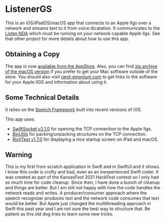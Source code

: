 #  ListenerGS

This is an iOS/iPadOS/macOS app that connects to an Apple IIgs over a network and streams text to it from voice dicatation.  It communicates to the [Listen NDA](https://github.com/jeremysrand/Listener) which must be running on your network capable Apple IIgs.  See that other project for more details about how to use this app.

## Obtaining a Copy

The app is now [available from the AppStore](https://apps.apple.com/us/app/listenergs/id1613273510?itsct=apps_box_badge&itscg=30200).  Also, you can find [zip archive of the macOS version](https://github.com/jeremysrand/ListenerApp/releases/download/v1.0/ListenerGS.zip) if you prefer to get your Mac software outside of the store.  You should also visit [rand-emonium.com](https://www.rand-emonium.com/listenergs/) to get links to the software for your Apple IIGS and information about using it.

## Some Technical Details

It relies on the [Speech Framework](https://developer.apple.com/documentation/speech) built into recent versions of iOS.

This app uses:
* [SwiftSocket v2.1.0](https://github.com/swiftsocket/SwiftSocket/tree/2.1.0) for opening the TCP connection to the Apple IIgs.
* [BinUtils](https://github.com/nst/BinUtils) for packing/unpacking structures on the TCP connection.
* [RichText v1.7.0](https://github.com/NuPlay/RichText/releases/tag/1.7.0) for displaying a nice startup screen on iPad and macOS.

## Warning

This is my first from scratch application in Swift and in SwiftUI and it shows.  I know this code is crufty and bad, even as an inexperienced Swift coder.  It was created as part of the KansasFest 2021 HackFest contest so I only had so much time for code cleanup.  Since then, I have done a bunch of cleanup and things are better.  But I am still not happy with how the code handles the network reads and writes.  A producer/consumer approach where the speech recognizer produces text and the network code consumes that text would be better.  But Apple just changed the multithreading approach in Swift this past year and I am not sure the best way to structure that.  Be patient as this old dog tries to learn some new tricks.

